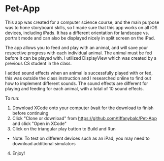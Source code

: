 # Pet-App
This app was created for a computer science course, and the main purpose was to hone storyboard skills, so I made sure that this app works on all iOS devices, including iPads. It has a different orientation for landscape vs. portrait mode and can also be displayed nicely in split screen on the iPad.

The app allows you to feed and play with an animal, and will save your respective progress with each individual animal. The animal must be fed before it can be played with. I utilized DisplayView which was created by a previous CS student in the class.

I added sound effects when an animal is successfully played with or fed, this was outside the class instruction and I researched online to find out how to implement different sounds. The sound effects are different for playing and feeding for each animal, with a total of 10 sound effects.


To run:
1. Download XCode onto your computer (wait for the download to finish before continuing
2. Click "Clone or download" from https://github.com/tiffanybalc/Pet-App and click "Open in XCode"
3. Click on the triangular play button to Build and Run
- Note: To test on different devices such as an iPad, you may need to download additional simulators
4. Enjoy!
